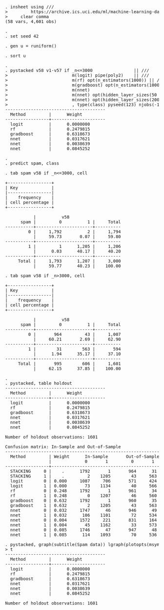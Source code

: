 <pre id="stlog-1" class="stlog"><samp>. insheet using ///
&gt;         https://archive.ics.uci.edu/ml/machine-learning-databases/spambase/spambase.data, ///
&gt;     clear comma
(58 vars, 4,601 obs)

. 
. set seed 42

. gen u = runiform()

. sort u

. 
. pystacked v58 v1-v57 if _n&lt;=3000                || ///
&gt;                         m(logit) pipe(poly2)    || ///
&gt;                         m(rf) opt(n_estimators(1000)) || ///
&gt;                         m(gradboost) opt(n_estimators(1000)) || ///
&gt;                         m(nnet)                                 || ///
&gt;                         m(nnet) opt(hidden_layer_sizes(50 50 50)) || ///
&gt;                         m(nnet) opt(hidden_layer_sizes(200)) || ///
&gt;                         , type(class) pyseed(123) njobs(-1) 
---------------------------------------
  Method         |      Weight
-----------------+---------------------
  logit          |      0.0000000
  rf             |      0.2479815
  gradboost      |      0.6318673
  nnet           |      0.0317621
  nnet           |      0.0038639
  nnet           |      0.0845252

.                         
. predict spam, class

. tab spam v58 if _n&lt;=3000, cell

+-----------------+
| Key             |
|-----------------|
|    frequency    |
| cell percentage |
+-----------------+

           |          v58
      spam |         0          1 |     Total
-----------+----------------------+----------
         0 |     1,792          2 |     1,794 
           |     59.73       0.07 |     59.80 
-----------+----------------------+----------
         1 |         1      1,205 |     1,206 
           |      0.03      40.17 |     40.20 
-----------+----------------------+----------
     Total |     1,793      1,207 |     3,000 
           |     59.77      40.23 |    100.00 

. tab spam v58 if _n&gt;3000, cell

+-----------------+
| Key             |
|-----------------|
|    frequency    |
| cell percentage |
+-----------------+

           |          v58
      spam |         0          1 |     Total
-----------+----------------------+----------
         0 |       964         43 |     1,007 
           |     60.21       2.69 |     62.90 
-----------+----------------------+----------
         1 |        31        563 |       594 
           |      1.94      35.17 |     37.10 
-----------+----------------------+----------
     Total |       995        606 |     1,601 
           |     62.15      37.85 |    100.00 

. 
. pystacked, table holdout
---------------------------------------
  Method         |      Weight
-----------------+---------------------
  logit          |      0.0000000
  rf             |      0.2479815
  gradboost      |      0.6318673
  nnet           |      0.0317621
  nnet           |      0.0038639
  nnet           |      0.0845252

Number of holdout observations: 1601

Confusion matrix: In-Sample and Out-of-Sample
------------------------------------------------------------
  Method         | Weight      In-Sample       Out-of-Sample
                 |             0       1         0       1  
-----------------+------------------------------------------
  STACKING     0 |    .      1792       1       964      31
  STACKING     1 |    .         2    1205        43     563
  logit        0 | 0.000     1087     706       571     424
  logit        1 | 0.000       73    1134        40     566
  rf           0 | 0.248     1792       1       961      34
  rf           1 | 0.248        0    1207        46     560
  gradboost    0 | 0.632     1792       1       960      35
  gradboost    1 | 0.632        2    1205        43     563
  nnet         0 | 0.032     1747      46       946      49
  nnet         1 | 0.032      106    1101        72     534
  nnet         0 | 0.004     1572     221       831     164
  nnet         1 | 0.004       45    1162        33     573
  nnet         0 | 0.085     1746      47       947      48
  nnet         1 | 0.085      114    1093        70     536

. pystacked, graph(subtitle(Spam data)) lgraph(plotopts(msymbol(i) ylabel(0 1, format(%3.1f)))) holdou
&gt; t
---------------------------------------
  Method         |      Weight
-----------------+---------------------
  logit          |      0.0000000
  rf             |      0.2479815
  gradboost      |      0.6318673
  nnet           |      0.0317621
  nnet           |      0.0038639
  nnet           |      0.0845252

Number of holdout observations: 1601
</samp></pre>
